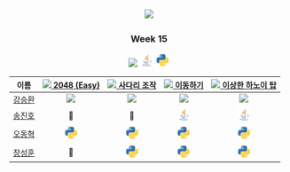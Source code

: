 <div align="center">
  <h3><img src="https://user-images.githubusercontent.com/46666296/133788774-1bba4108-db05-4d35-88ac-e355f29040a0.png"></h3>

  ### <center>**Week 15**</center>
  <!--CPP-->
  <img src="https://media.vlpt.us/images/seungju0000/post/0bb96d2c-93ff-4415-86ea-f6c71b40260b/img%20(1).png" height="25">
  <!--Java-->
  <img src="https://raw.githubusercontent.com/vscode-icons/vscode-icons/master/icons/file_type_jar.svg" height="25"/>
  <!--Python-->
  <img src="https://raw.githubusercontent.com/vscode-icons/vscode-icons/master/icons/file_type_python.svg" height="25"/>

  <!--문제를 풀었으면 위의 아이콘 중에 하나를 복사해서 붙여넣기-->
  <!--링크 삽입할 때 Forked Repo(개인 저장소)가 아닌 Remote Repo(원본 저장소) 주소를 붙여넣을 것-->
  <!--주소를 붙여넣는 방법 대신에 './파일명.cpp', './파일명.java', './파일명.py'처럼 링크를 연결해주는 방법이 더 편함-->
  |                    이름                    |[<img src="https://d2gd6pc034wcta.cloudfront.net/tier/14.svg" height="13"> 2048 (Easy)](https://www.acmicpc.net/problem/12100)|[<img src="https://d2gd6pc034wcta.cloudfront.net/tier/12.svg" height="13"> 사다리 조작](https://www.acmicpc.net/problem/15684)|[<img src="https://d2gd6pc034wcta.cloudfront.net/tier/10.svg" height="12"> 이동하기](https://www.acmicpc.net/problem/11048)|[<img src="https://d2gd6pc034wcta.cloudfront.net/tier/9.svg" height="12"> 이상한 하노이 탑](https://www.acmicpc.net/problem/15500)|
  |:---------------------------------------:|:---:|:---:|:---:|:---:|
  |[강승환](https://github.com/kangshwan)|[<img src="https://media.vlpt.us/images/seungju0000/post/0bb96d2c-93ff-4415-86ea-f6c71b40260b/img%20(1).png" height="25">](./BOJ12100_kang.cpp)|[<img src="https://media.vlpt.us/images/seungju0000/post/0bb96d2c-93ff-4415-86ea-f6c71b40260b/img%20(1).png" height="25">](./BOJ15684_kang.cpp)|[<img src="https://media.vlpt.us/images/seungju0000/post/0bb96d2c-93ff-4415-86ea-f6c71b40260b/img%20(1).png" height="25">](./BOJ11048_kang.cpp)|[<img src="https://media.vlpt.us/images/seungju0000/post/0bb96d2c-93ff-4415-86ea-f6c71b40260b/img%20(1).png" height="25">](./BOJ15500_kang.cpp)|
  |[송진호](https://github.com/sth4881)|🧠|🧠|[<img src="https://raw.githubusercontent.com/vscode-icons/vscode-icons/master/icons/file_type_jar.svg" height="25"/>](./BOJ11048_song.java)|[<img src="https://raw.githubusercontent.com/vscode-icons/vscode-icons/master/icons/file_type_jar.svg" height="25"/>](./BOJ15500_song.java)|
  |[오동혁](https://github.com/97DongHyeokOH)|[<img src="https://raw.githubusercontent.com/vscode-icons/vscode-icons/master/icons/file_type_python.svg" height="25"/>](./BOJ12100_oh.py)|[<img src="https://raw.githubusercontent.com/vscode-icons/vscode-icons/master/icons/file_type_python.svg" height="25"/>](./BOJ15684_oh.py)|[<img src="https://raw.githubusercontent.com/vscode-icons/vscode-icons/master/icons/file_type_python.svg" height="25"/>](./BOJ11048_oh.py)|[<img src="https://raw.githubusercontent.com/vscode-icons/vscode-icons/master/icons/file_type_python.svg" height="25"/>](./BOJ15500_oh.py)|
  |[장성훈](https://github.com/jsh9611)|🧠|[<img src="https://raw.githubusercontent.com/vscode-icons/vscode-icons/master/icons/file_type_python.svg" height="25"/>](./BOJ15684_jang.py)|[<img src="https://raw.githubusercontent.com/vscode-icons/vscode-icons/master/icons/file_type_python.svg" height="25"/>](./BOJ11048_jang.py)|[<img src="https://raw.githubusercontent.com/vscode-icons/vscode-icons/master/icons/file_type_python.svg" height="25"/>](./BOJ15500_jang.py)|
